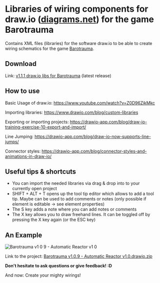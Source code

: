 # Libraries of wiring components for draw.io ([diagrams.net](https://www.diagrams.net/)) for the game Barotrauma
Contains XML files (libraries) for the software draw.io to be able to create wiring schematics for the game [Barotrauma](https://store.steampowered.com/app/602960/Barotrauma/).

## Download

Link: [v1.1.1 draw.io libs for Barotrauma](https://github.com/Thoupler/wire-trauma/releases/download/v1.1.1/v1.1.1.draw.io.barotrauma.libs.zip) (latest release)

## How to use

Basic Usage of draw.io: https://www.youtube.com/watch?v=Z0D96ZikMkc

Importing libraries: https://www.drawio.com/blog/custom-libraries

Exporting or importing projects: https://drawio-app.com/blog/draw-io-training-exercise-10-export-and-import/

Line Jumping: https://drawio-app.com/blog/draw-io-now-supports-line-jumps/

Connector styles: https://drawio-app.com/blog/connector-styles-and-animations-in-draw-io/

## Useful tips & shortcuts

* You can import the needed libraries via drag & drop into to your currently open project
* SHIFT + ALT + T opens up the tool tip editor which allows to add a tool tip. Maybe can be used to add comments or notes (only possible if element is editable -> see element properties)
* The S key adds a note where you can add notes or comments
* The X key allows you to draw freehand lines. It can be toggled off by pressing the X key again (or the ESC key)

## An Example

![Barotrauma v1 0 9 - Automatic Reactor v1 0](https://user-images.githubusercontent.com/3156901/236705900-75b2706c-eab5-4d56-8df7-982e81017b4f.png)

Link to the project: [Barotrauma v1.0.9 - Automatic Reactor v1.0.drawio.zip](https://github.com/Thoupler/wire-trauma/files/11416143/Barotrauma.v1.0.9.-.Automatic.Reactor.v1.0.drawio.zip)

__Don't hesitate to ask questions or give feedback! :D__

And now: Create your mighty wirings!
